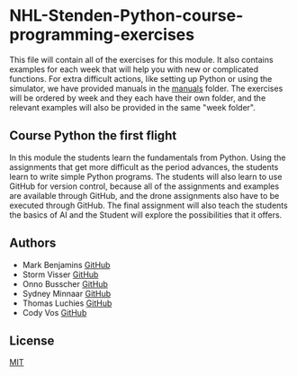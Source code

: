 # NHL-Stenden-Python-course-programming-exercises
This file will contain all of the exercises for this module. 
It also contains examples for each week that will help you with new or complicated functions. 
For extra difficult actions, like setting up Python or using the simulator, we have provided manuals in the [manuals]() folder. 
The exercises will be ordered by week and they each have their own folder, and the relevant examples will also be provided in the same "week folder".

## Course Python the first flight
In this module the students learn the fundamentals from Python. 
Using the assignments that get more difficult as the period advances, the students learn to write simple Python programs. 
The students will also learn to use GitHub for version control, because all of the assignments and examples are available through GitHub, and the drone assignments also have to be executed through GitHub. 
The final assignment will also teach the students the basics of AI and the Student will explore the possibilities that it offers.

## Authors
- Mark Benjamins [GitHub](https://github.com/MarkBenjamins)
- Storm Visser [GitHub](https://github.com/Storm-Visser)
- Onno Busscher [GitHub](https://github.com/OnnoGameDev)
- Sydney Minnaar [GitHub](https://github.com/SydneyM123)
- Thomas Luchies [GitHub](https://github.com/ThomasLuchies)
- Cody Vos [GitHub](https://github.com/qwertyoriuop)

## License
[MIT](https://choosealicense.com/licenses/mit/)
